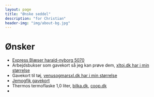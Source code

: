 ```yaml
---
layout: page
title: "Ønske seddel"
description: "for Christian"
header-img: "img/about-bg.jpg"
---
```

# Ønsker

 * [Express Blæser harald-nyborg 5070](http://www.harald-nyborg.dk/p5070/express-blaeselampe)
 * Arbejdsbukser som gavekort så jeg kan prøve dem, [xltoj.dk har i min størrelse](http://www.xltoj.dk/Gavekort)
 * Gavekort til tøj, [venusogmarsxl.dk har i min størrelse](http://www.venusogmarsxl.dk/gavekort)
 * [Jemogfik gavekort](http://www.jemogfix.dk/gavekort__6836/gavekort-til-jem-fix_gk)
 * Thermos termoflaske 1,0 liter, [bilka.dk](https://www.bilka.dk/bolig/koekkenbeholdere/thermos-termoflaske-10-liter/p/100014688), [coop.dk](https://shopping.coop.dk/vare/thermos-termoflaske-1-liter-staal/5010576815255)
 * 



